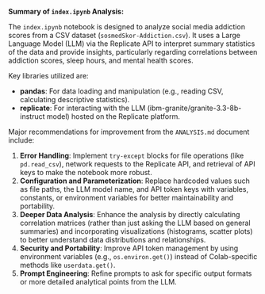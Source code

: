 **Summary of `index.ipynb` Analysis:**

The `index.ipynb` notebook is designed to analyze social media addiction scores from a CSV dataset (`sosmedSkor-Addiction.csv`). It uses a Large Language Model (LLM) via the Replicate API to interpret summary statistics of the data and provide insights, particularly regarding correlations between addiction scores, sleep hours, and mental health scores.

Key libraries utilized are:
*   **pandas**: For data loading and manipulation (e.g., reading CSV, calculating descriptive statistics).
*   **replicate**: For interacting with the LLM (ibm-granite/granite-3.3-8b-instruct model) hosted on the Replicate platform.

Major recommendations for improvement from the `ANALYSIS.md` document include:
1.  **Error Handling**: Implement `try-except` blocks for file operations (like `pd.read_csv`), network requests to the Replicate API, and retrieval of API keys to make the notebook more robust.
2.  **Configuration and Parameterization**: Replace hardcoded values such as file paths, the LLM model name, and API token keys with variables, constants, or environment variables for better maintainability and portability.
3.  **Deeper Data Analysis**: Enhance the analysis by directly calculating correlation matrices (rather than just asking the LLM based on general summaries) and incorporating visualizations (histograms, scatter plots) to better understand data distributions and relationships.
4.  **Security and Portability**: Improve API token management by using environment variables (e.g., `os.environ.get()`) instead of Colab-specific methods like `userdata.get()`.
5.  **Prompt Engineering**: Refine prompts to ask for specific output formats or more detailed analytical points from the LLM.
